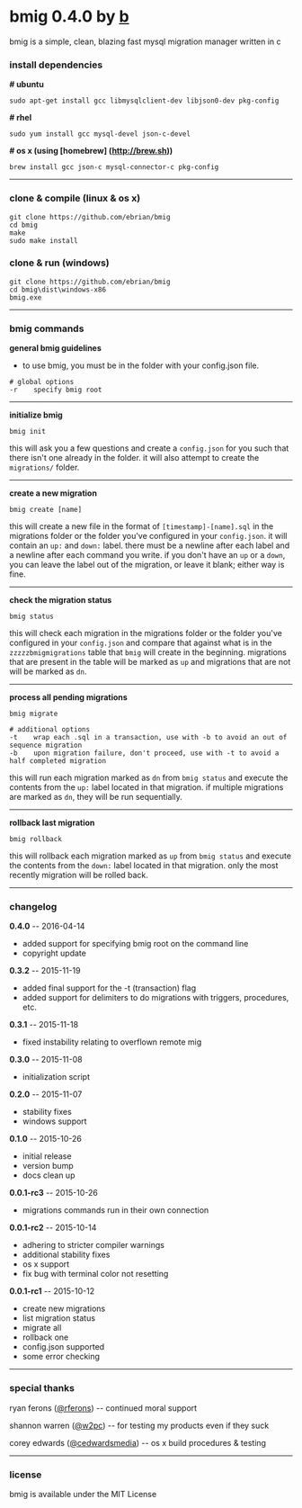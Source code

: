 # bmig 0.4.0 by [b](https://github.com/ebrian)

bmig is a simple, clean, blazing fast mysql migration manager written in c

### install dependencies

__# ubuntu__
```
sudo apt-get install gcc libmysqlclient-dev libjson0-dev pkg-config
```

__# rhel__
```
sudo yum install gcc mysql-devel json-c-devel
```

__# os x (using [homebrew] (http://brew.sh))__
```
brew install gcc json-c mysql-connector-c pkg-config
```

---

### clone & compile (linux & os x)

```
git clone https://github.com/ebrian/bmig
cd bmig
make
sudo make install
```

### clone & run (windows)

```
git clone https://github.com/ebrian/bmig
cd bmig\dist\windows-x86
bmig.exe
```

---

### bmig commands

__general bmig guidelines__
- to use bmig, you must be in the folder with your config.json file.
```
# global options
-r    specify bmig root
```
---

__initialize bmig__
```
bmig init
```
this will ask you a few questions and create a `config.json` for you such that there isn't one already in the folder. it will also attempt to create the `migrations/` folder.

---

__create a new migration__
```
bmig create [name]
```
this will create a new file in the format of `[timestamp]-[name].sql` in the migrations folder or the folder you've configured in your `config.json`. it will contain an `up:` and `down:` label. there must be a newline after each label and a newline after each command you write. if you don't have an `up` or a `down`, you can leave the label out of the migration, or leave it blank; either way is fine.

---

__check the migration status__
```
bmig status
```
this will check each migration in the migrations folder or the folder you've configured in your `config.json` and compare that against what is in the `zzzzzbmigmigrations` table that `bmig` will create in the beginning. migrations that are present in the table will be marked as `up` and migrations that are not will be marked as `dn`.

---

__process all pending migrations__
```
bmig migrate

# additional options
-t    wrap each .sql in a transaction, use with -b to avoid an out of sequence migration
-b    upon migration failure, don't proceed, use with -t to avoid a half completed migration
```
this will run each migration marked as `dn` from `bmig status` and execute the contents from the `up:` label located in that migration. if multiple migrations are marked as `dn`, they will be run sequentially.

---

__rollback last migration__
```
bmig rollback
```
this will rollback each migration marked as `up` from `bmig status` and execute the contents from the `down:` label located in that migration. only the most recently migration will be rolled back.

---

### changelog
__0.4.0__ -- 2016-04-14
  * added support for specifying bmig root on the command line
  * copyright update

__0.3.2__ -- 2015-11-19
  * added final support for the -t (transaction) flag
  * added support for delimiters to do migrations with triggers, procedures, etc.

__0.3.1__ -- 2015-11-18
  * fixed instability relating to overflown remote mig

__0.3.0__ -- 2015-11-08
  * initialization script

__0.2.0__ -- 2015-11-07
  * stability fixes
  * windows support

__0.1.0__ -- 2015-10-26
  * initial release
  * version bump
  * docs clean up

__0.0.1-rc3__ -- 2015-10-26
  * migrations commands run in their own connection

__0.0.1-rc2__ -- 2015-10-14
  * adhering to stricter compiler warnings
  * additional stability fixes
  * os x support
  * fix bug with terminal color not resetting

__0.0.1-rc1__ -- 2015-10-12
  * create new migrations
  * list migration status
  * migrate all
  * rollback one
  * config.json supported
  * some error checking

---

### special thanks
ryan ferons ([@rferons](https://github.com/rferons)) -- continued moral support

shannon warren ([@w2pc](https://github.com/w2pc)) -- for testing my products even if they suck

corey edwards ([@cedwardsmedia](https://www.twitter.com/cedwardsmedia)) -- os x build procedures & testing

---

### license
bmig is available under the MIT License
